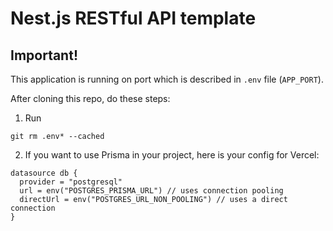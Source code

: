 # Nest.js RESTful API template

## Important!

This application is running on port which is described in `.env` file (`APP_PORT`).

After cloning this repo, do these steps:
1. Run
```shell
git rm .env* --cached
```

2. If you want to use Prisma in your project, here is your config for Vercel:
```prisma
datasource db {
  provider = "postgresql"
  url = env("POSTGRES_PRISMA_URL") // uses connection pooling
  directUrl = env("POSTGRES_URL_NON_POOLING") // uses a direct connection
}
```
